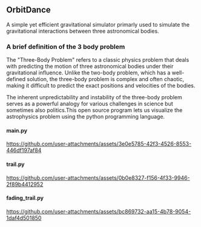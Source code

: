 ## OrbitDance

A simple yet efficient gravitational simulator primarly used to simulate the gravitational interactions between three astronomical bodies.

### A brief definition of the 3 body problem

The "Three-Body Problem" refers to a classic physics problem that deals with predicting the motion of three astronomical bodies under their gravitational influence. Unlike the two-body problem, which has a well-defined solution, the three-body problem is complex and often chaotic, making it difficult to predict the exact positions and velocities of the bodies.

The inherent unpredictability and instability of the three-body problem serves as a powerful analogy for various challenges in science but sometimes also politics.This open source program lets us visualize the astrophysics problem using the python programming language.

#### main.py

https://github.com/user-attachments/assets/3e0e5785-42f3-4526-8553-446df197af84

#### trail.py

https://github.com/user-attachments/assets/0b0e8327-f156-4f33-9946-2f89b4412952

#### fading_trail.py

https://github.com/user-attachments/assets/bc869732-aa15-4b78-9054-1daf4d501850

